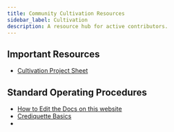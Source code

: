 ```yaml
---
title: Community Cultivation Resources
sidebar_label: Cultivation
description: A resource hub for active contributors.
---
```

## Important Resources

* [Cultivation Project Sheet](https://docs.google.com/spreadsheets/d/1tEXql34BcB34KuOoeTD8C-opmnFSYji7tDkt-_UcdkM/edit#gid=1152703281)

## Standard Operating Procedures

* [How to Edit the Docs on this website](https://roamresearch.com/#/app/SourceCred/page/gUykKZsQq)
* [Crediquette Basics](https://www.notion.so/Using-Cred-and-Crediquette-at-SourceCred-7439d47d237946d6b6f90c2c09e3e88e)
*